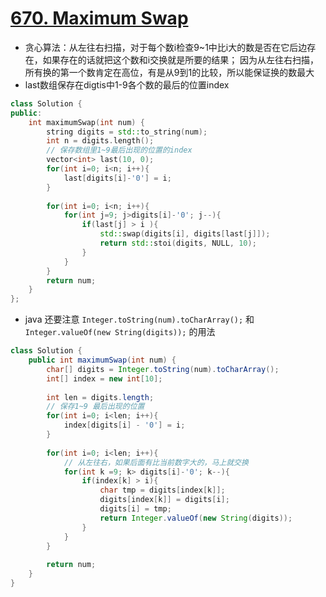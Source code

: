 # [670. Maximum Swap](https://leetcode.com/problems/maximum-swap/description/)
* 贪心算法：从左往右扫描，对于每个数i检查9~1中比i大的数是否在它后边存在，如果存在的话就把这个数和i交换就是所要的结果； 因为从左往右扫描，所有换的第一个数肯定在高位，有是从9到1的比较，所以能保证换的数最大
* last数组保存在digtis中1-9各个数的最后的位置index

```c++
class Solution {
public:
    int maximumSwap(int num) {
        string digits = std::to_string(num);
        int n = digits.length();
        // 保存数组里1~9最后出现的位置的index
        vector<int> last(10, 0);
        for(int i=0; i<n; i++){
            last[digits[i]-'0'] = i;
        }
        
        for(int i=0; i<n; i++){
            for(int j=9; j>digits[i]-'0'; j--){
            	if(last[j] > i ){
            		std::swap(digits[i], digits[last[j]]);
            		return std::stoi(digits, NULL, 10);
            	}
            }
        }
        return num;
    }
};
```

* java 还要注意 `Integer.toString(num).toCharArray();` 和 ` Integer.valueOf(new String(digits));` 的用法

```java
class Solution {
    public int maximumSwap(int num) {
        char[] digits = Integer.toString(num).toCharArray();
        int[] index = new int[10];
        
        int len = digits.length;
        // 保存1~9 最后出现的位置
        for(int i=0; i<len; i++){
            index[digits[i] - '0'] = i;
        }
        
        for(int i=0; i<len; i++){
            // 从左往右，如果后面有比当前数字大的，马上就交换
            for(int k =9; k> digits[i]-'0'; k--){
                if(index[k] > i){
                    char tmp = digits[index[k]];
                    digits[index[k]] = digits[i];
                    digits[i] = tmp;
                    return Integer.valueOf(new String(digits));
                }
            }
        }
        
        return num;
    }
}

```
